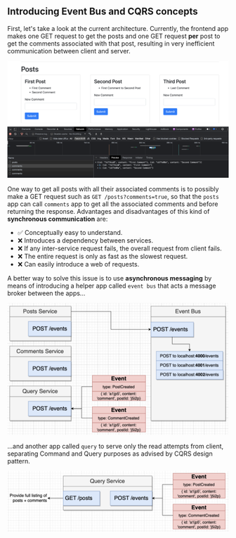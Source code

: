 ## Introducing Event Bus and CQRS concepts

First, let's take a look at the current architecture. Currently, the frontend app makes one GET request to get the posts and one GET request **per** post to get the comments associated with that post, resulting in very inefficient communication between client and server.

![this](../screenshots/04_Current_arch.png)

One way to get all posts with all their associated comments is to possibly make a GET request such as `GET /posts?comments=true`, so that the `posts` app can call `comments` app to get all the associated comments and before returning the response. Advantages and disadvantages of this kind of **synchronous communication** are:

- :white_check_mark: Conceptually easy to understand.
- :x: Introduces a dependency between services.
- :x: If any inter-service request fails, the overall request from client fails.
- :x: The entire request is only as fast as the slowest request.
- :x: Can easily introduce a web of requests.

A better way to solve this issue is to use **asynchronous messaging** by means of introducing a helper app called `event bus` that acts a message broker between the apps...

![this](../screenshots/05_Async_arch.png)

...and another app called `query` to serve only the read attempts from client, separating Command and Query purposes as advised by CQRS design pattern.

![this](../screenshots/06_Query_service.png)
